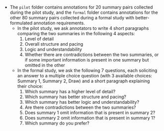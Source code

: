 - The `pilot` folder contains annotations for 20 summary pairs collected during the pilot study, and the `formal` folder contains annotations for the other 80 summary pairs collected during a formal study with better-formulated annotation requirements.
    - In the pilot study, we ask annotators to write 4 short paragraphs comparing the two summaries in the following 4 aspects:
        1. Level of detail
        2. Overall structure and pacing
        3. Logic and understandability
        4. Whether there are contradictions between the two summaries, or if some important information is present in one summary but omitted in the other
    - In the formal study, we ask the following 7 questions, each soliciting an answer to a multiple choice question (with 3 available choices: Summary 1, Summary 2, Draw) and a short paragraph explaining their choice:
        1. Which summary has a higher level of detail?
        2. Which summary has better structure and pacing?
        3. Which summary has better logic and understandability?
        4. Are there contradictions between the two summaries?
        5. Does summary 1 omit information that is present in summary 2?
        6. Does summary 2 omit information that is present in summary 1?
        7. Which summary do you prefer?